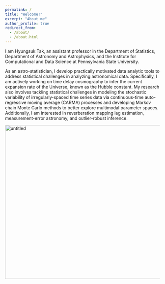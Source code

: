 ```yaml
---
permalink: /
title: "Welcome!"
excerpt: "About me"
author_profile: true
redirect_from: 
  - /about/
  - /about.html
---
```


I am Hyungsuk Tak, an assistant professor in the Department of Statistics, Department of Astronomy and Astrophysics, and the Institute for Computational and Data Science at Pennsylvania State University.

As an astro-statistician, I develop practically motivated data analytic tools to address statistical challenges in analyzing astronomical data. Specifically, I am actively working on time delay cosmography to infer the current expansion rate of the Universe, known as the Hubble constant. My research also involves tackling statistical challenges in modeling the stochastic variability of irregularly-spaced time series data via continuous-time auto-regressive moving average (CARMA) processes and developing Markov chain Monte Carlo methods to better explore multimodal parameter spaces. Additionally, I am interested in reverberation mapping lag estimation, measurement-error astronomy, and outlier-robust inference.

<img src="https://hyungsuktak.github.io/images/overview2.jpg" width='750' height='500' alt="untitled" class="inline"/>

